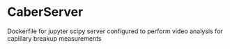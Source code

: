 # CaberServer
Dockerfile for jupyter scipy server configured to perform video analysis for capillary breakup measurements  
